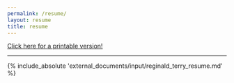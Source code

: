 ```yaml
---
permalink: /resume/
layout: resume
title: resume
---
```


<a href="{{site.url}}/external_documents/output/reginald_terry_resume.pdf" download="reginad_terry_resume.pdf"> Click here for a printable version!</a>

---

{% include_absolute  'external_documents/input/reginald_terry_resume.md' %}